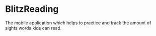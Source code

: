# BlitzReading
The mobile application which helps to practice and track the amount of sights words kids can read.
